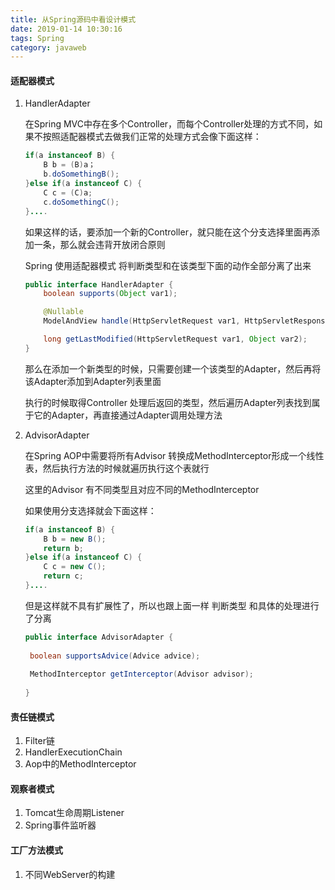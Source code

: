 ```yaml
---
title: 从Spring源码中看设计模式
date: 2019-01-14 10:30:16
tags: Spring
category: javaweb
---
```


#### 适配器模式

1. HandlerAdapter

   在Spring MVC中存在多个Controller，而每个Controller处理的方式不同，如果不按照适配器模式去做我们正常的处理方式会像下面这样：

   ```java
   if(a instanceof B) {
       B b = (B)a；
       b.doSomethingB();
   }else if(a instanceof C) {
       C c = (C)a;
       c.doSomethingC();
   }....
   ```

   如果这样的话，要添加一个新的Controller，就只能在这个分支选择里面再添加一条，那么就会违背开放闭合原则

   Spring 使用适配器模式 将判断类型和在该类型下面的动作全部分离了出来

   ```java
   public interface HandlerAdapter {
       boolean supports(Object var1);
   
       @Nullable
       ModelAndView handle(HttpServletRequest var1, HttpServletResponse var2, Object var3) throws Exception;
   
       long getLastModified(HttpServletRequest var1, Object var2);
   }
   ```

   那么在添加一个新类型的时候，只需要创建一个该类型的Adapter，然后再将该Adapter添加到Adapter列表里面

   执行的时候取得Controller 处理后返回的类型，然后遍历Adapter列表找到属于它的Adapter，再直接通过Adapter调用处理方法

2. AdvisorAdapter

   在Spring AOP中需要将所有Advisor 转换成MethodInterceptor形成一个线性表，然后执行方法的时候就遍历执行这个表就行

   这里的Advisor 有不同类型且对应不同的MethodInterceptor

   如果使用分支选择就会下面这样：

   ```java
   if(a instanceof B) {
       B b = new B();
       return b;
   }else if(a instanceof C) {
       C c = new C();
       return c;
   }....
   ```

   但是这样就不具有扩展性了，所以也跟上面一样 判断类型 和具体的处理进行了分离

   ```java
   public interface AdvisorAdapter {
    
   	boolean supportsAdvice(Advice advice);
   	
   	MethodInterceptor getInterceptor(Advisor advisor);
    
   }
   ```

#### 责任链模式

1. Filter链
2. HandlerExecutionChain
3. Aop中的MethodInterceptor

#### 观察者模式

1. Tomcat生命周期Listener
2. Spring事件监听器

#### 工厂方法模式

1. 不同WebServer的构建